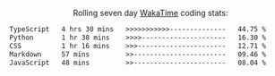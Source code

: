 <p align="center">Rolling seven day <a href="https://wakatime.com/@syrkis"/>WakaTime</a> coding stats:</p>
<!--START_SECTION:waka-->

```txt
TypeScript   4 hrs 30 mins   >>>>>>>>>>>--------------   44.75 %
Python       1 hr 38 mins    >>>>---------------------   16.30 %
CSS          1 hr 16 mins    >>>----------------------   12.71 %
Markdown     57 mins         >>-----------------------   09.46 %
JavaScript   48 mins         >>-----------------------   08.04 %
```

<!--END_SECTION:waka-->

